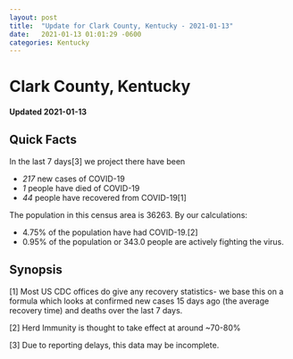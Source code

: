 ```yaml
---
layout: post
title:  "Update for Clark County, Kentucky - 2021-01-13"
date:   2021-01-13 01:01:29 -0600
categories: Kentucky
---
```


# Clark County, Kentucky
#### Updated 2021-01-13

## Quick Facts

In the last 7 days[3] we project there have been
- *217* new cases of COVID-19
- *1* people have died of COVID-19
- *44* people have recovered from COVID-19[1]

The population in this census area is 36263. By our calculations:
- 4.75% of the population have had COVID-19.[2]
- 0.95% of the population or 343.0 people are actively fighting the virus.

## Synopsis




[1] Most US CDC offices do give any recovery statistics- we base this on a formula which looks at confirmed new cases
15 days ago (the average recovery time) and deaths over the last 7 days.

[2] Herd Immunity is thought to take effect at around ~70-80%

[3] Due to reporting delays, this data may be incomplete.
 
    